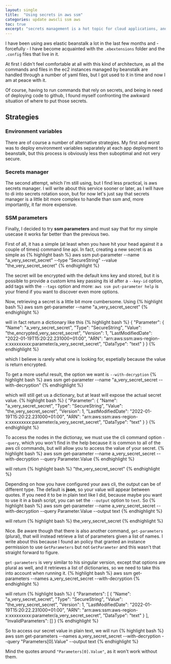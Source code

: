 ```yaml
---
layout: single
title:  "Using secrets in aws ssm"
categories: update awscli ssm aws
toc: true
excerpt: "secrets management is a hot topic for cloud applications, and aws ssm can be very helpful, if you know how"
---
```

I have been using aws elastic beanstalk a lot in the last few months and - forcefully - I have  become acquainted with the `.ebextensions` folder and the `.config` files that live in it.

At first I didn't feel comfortable at all with this kind of architecture, as all the commands and files in the ec2 instances managed by beanstalk are handled through a number of yaml files, but I got used to it in time and now I am at peace with it.

Of course, having to run commands that rely on secrets, and being in need of deploying code to github, I found myself confronting the awkward situation of where to put those secrets.
## Strategies
### Environment variables
There are of course a number of alternative strategies. My first and worst was to deploy environment variables separately at each app deployment to beanstalk, but this process is obviously less then suboptimal and not very secure.

### Secrets manager
The second attempt, which I'm still using, but I find less practical, is aws secrets manager. I will write about this service sooner or later, as I will have to di into secrets rotation soon, but for now let's just say that secrets manager is a little bit more complex to handle than ssm and, more importantly, it far more expensive.

### SSM parameters
Finally, I decided to try **ssm parameters** and must say that for my simple usecase it works far better than the previous two.

First of all, it has a simple (at least when you have hit your head against it a couple of times) command line api. In fact, creating a new secret is as simple as 
{% highlight bash %}
    aws ssm put-parameter --name "a_very_secret_secret" --type "SecureString" --value "the_very_secret_secret"
{% endhighlight %}

The secret will be encrypted with the default kms key and stored, but it is possible to provide a custom kms key passing its id after a `--key-id` option, add tags with the `--tags` option and more: `aws ssm put-parameter help` is your friend if you want to discover even more options.

Now, retrieving a secret is a little bit more cumbersome. Using
{% highlight bash %}
    aws ssm get-parameter --name "a_very_secret_secret"
{% endhighlight %}

will in fact return a dictionary like this
{% highlight bash %}
    {
        "Parameter": {
            "Name": "a_very_secret_secret",
            "Type": "SecureString",
            "Value": "the_encrypted_very_secret_secret",
            "Version": 1,
            "LastModifiedDate": "2022-01-19T15:20:22.231000+01:00",
            "ARN": "arn:aws:ssm:aws-region-x:xxxxxxxxx:parameter/a_very_secret_secret",
            "DataType": "text"
        }
    }
{% endhighlight %}

which I believe is rarely what one is looking for, espetially because the value is return encrypted.

To get a more useful result, the option we want is `--with-decryption`
{% highlight bash %}
    aws ssm get-parameter --name "a_very_secret_secret --with-decryption"
{% endhighlight %}

 which will still get us a dictionary, but at least will expose the actual secret value.
{% highlight bash %}
    {
        "Parameter": {
            "Name": "a_very_secret_secret",
            "Type": "SecureString",
            "Value": "the_very_secret_secret",
            "Version": 1,
            "LastModifiedDate": "2022-01-19T15:20:22.231000+01:00",
            "ARN": "arn:aws:ssm:aws-region-x:xxxxxxxxx:parameter/a_very_secret_secret",
            "DataType": "text"
        }
    }
{% endhighlight %}

To access the nodes in the dictionay, we must use the cli command option `--query`, which you won't find in the help because it is common to all of the aws cli commands, but will allow you to access the value of your secret.
{% highlight bash %}
    aws ssm get-parameter --name a_very_secret_secret --with-decryption --query Parameter.Value
{% endhighlight %}

will return
{% highlight bash %}
    "the_very_secret_secret"
{% endhighlight %}

Depending on how you have configured your aws cli, the output can be of different type. The default is **json**, so your value will appear between quotes.
If you need it to be in plain text like I did, because maybe you want to use it in a bash script, you can set the `--output` option to `text`. So
{% highlight bash %}
    aws ssm get-parameter --name a_very_secret_secret --with-decryption --query Parameter.Value --output text
{% endhighlight %}

will return
{% highlight bash %}
    the_very_secret_secret
{% endhighlight %}

Nice. Be aware though that there is also another command, `get-parameters` (plural), that will instead retrieve a list of parameters given a list of names. I write about this because I found an policy that granted an instance permission to use `GetParameters` but not `GetParameter` and this wasn't that straight forward to figure.

`get-parameters` is very similar to his singular version, except that options are plural as well, and it retrieves a list of dictionaries, so we need to take this into account when running it.
{% highlight bash %}
    aws ssm get-parameters --names a_very_secret_secret --with-decryption
{% endhighlight %}

will return
{% highlight bash %}
    {
        "Parameters": [
            {
                "Name": "a_very_secret_secret",
                "Type": "SecureString",
                "Value": "the_very_secret_secret",
                "Version": 1,
                "LastModifiedDate": "2022-01-19T15:20:22.231000+01:00",
                "ARN": "arn:aws:ssm:aws-region-x:xxxxxxxxx:parameter/a_very_secret_secret",
                "DataType": "text"
            }
        ],
        "InvalidParameters": []
    }
{% endhighlight %}

So to access our secret value in plain text, we will run
{% highlight bash %}
    aws ssm get-parameters --names a_very_secret_secret --with-decryption --query "Parameters[0].Value" --output text
{% endhighlight %}

Mind the quotes around `"Parameters[0].Value"`, as it won't work without them.